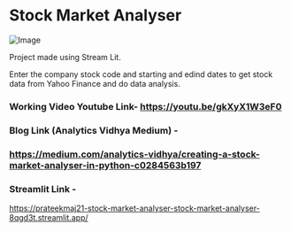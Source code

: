 # Stock Market Analyser
![Image](https://github.com/prateekmaj21/Stock-Market-Analyzer/blob/master/STOCK.png)

Project made using Stream Lit.

Enter the company stock code and starting and edind dates to get stock data from Yahoo Finance and do data analysis.

### Working Video Youtube Link- https://youtu.be/gkXyX1W3eF0

### Blog Link (Analytics Vidhya Medium) - 

### https://medium.com/analytics-vidhya/creating-a-stock-market-analyser-in-python-c0284563b197

### Streamlit Link -
https://prateekmaj21-stock-market-analyser-stock-market-analyser-8qgd3t.streamlit.app/
